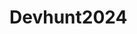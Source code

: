 # Devhunt2024
<!-- origin  git@github.com:DiaryFenohasina/Devhunt2024.git (fetch)
origin  git@github.com:DiaryFenohasina/Devhunt2024.git (push) -->